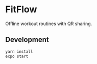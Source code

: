 # FitFlow

Offline workout routines with QR sharing.

## Development

```bash
yarn install
expo start
```
